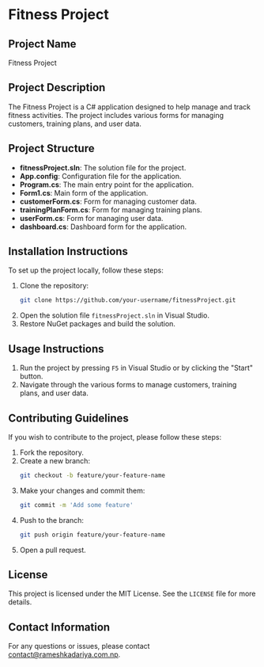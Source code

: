 
# Fitness Project

## Project Name
Fitness Project

## Project Description
The Fitness Project is a C# application designed to help manage and track fitness activities. The project includes various forms for managing customers, training plans, and user data.

## Project Structure
- **fitnessProject.sln**: The solution file for the project.
- **App.config**: Configuration file for the application.
- **Program.cs**: The main entry point for the application.
- **Form1.cs**: Main form of the application.
- **customerForm.cs**: Form for managing customer data.
- **trainingPlanForm.cs**: Form for managing training plans.
- **userForm.cs**: Form for managing user data.
- **dashboard.cs**: Dashboard form for the application.

## Installation Instructions
To set up the project locally, follow these steps:

1. Clone the repository:
   ```sh
   git clone https://github.com/your-username/fitnessProject.git
   ```
2. Open the solution file `fitnessProject.sln` in Visual Studio.
3. Restore NuGet packages and build the solution.

## Usage Instructions
1. Run the project by pressing `F5` in Visual Studio or by clicking the "Start" button.
2. Navigate through the various forms to manage customers, training plans, and user data.

## Contributing Guidelines
If you wish to contribute to the project, please follow these steps:

1. Fork the repository.
2. Create a new branch:
   ```sh
   git checkout -b feature/your-feature-name
   ```
3. Make your changes and commit them:
   ```sh
   git commit -m 'Add some feature'
   ```
4. Push to the branch:
   ```sh
   git push origin feature/your-feature-name
   ```
5. Open a pull request.

## License
This project is licensed under the MIT License. See the `LICENSE` file for more details.

## Contact Information
For any questions or issues, please contact [contact@rameshkadariya.com.np](mailto:contact@rameshkadariya.com.np).
